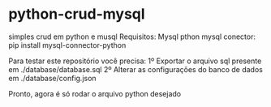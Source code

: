 # python-crud-mysql
simples crud em python e musql
Requisitos:
Mysql
pthon mysql conector: pip install mysql-connector-python

Para testar este repositório você precisa:
1º Exportar o arquivo sql presente em ./database/database.sql
2º Alterar as configurações do banco de dados em ./database/config.json

Pronto, agora é só rodar o arquivo python desejado
